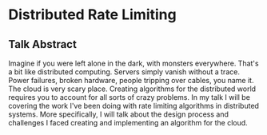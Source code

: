 Distributed Rate Limiting
=========================

Talk Abstract
-------------

Imagine if you were left alone in the dark, with monsters everywhere. That's a bit like distributed computing.
Servers simply vanish without a trace. Power failures, broken hardware, people tripping over cables, you name it.
The cloud is very scary place. Creating algorithms for the distributed world requires you to account for all sorts of
crazy problems. In my talk I will be covering the work I've been doing with rate limiting algorithms in distributed systems.
More specifically, I will talk about the design process and challenges I faced creating and implementing
an algorithm for the cloud.
